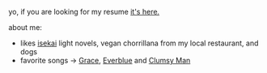 yo, if you are looking for my resume [it's here.](https://github.com/panquequelol/resume)

about me:
- likes [isekai](https://en.wikipedia.org/wiki/Isekai) light novels, vegan chorrillana from my local restaurant, and dogs
- favorite songs -> [Grace](https://youtu.be/rSYoIuyks8g), [Everblue](https://youtu.be/92ylxOeT1_g?t=29) and [Clumsy Man](https://youtu.be/rtHi7P5tb_s)
